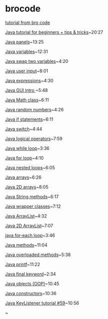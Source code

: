 # brocode

[tutorial from bro code](https://www.youtube.com/channel/UC4SVo0Ue36XCfOyb5Lh1viQ)

[Java tutorial for beginners + tips & tricks](https://www.youtube.com/watch?v=NBIUbTddde4&list=PLZPZq0r_RZOMhCAyywfnYLlrjiVOkdAI1&index=1)~20:27

[Java panels](https://www.youtube.com/watch?v=dvzAuq-YDpM&list=PLZPZq0r_RZOMhCAyywfnYLlrjiVOkdAI1&index=51)~13:25

[Java variables](https://www.youtube.com/watch?v=so1iUWaLmKA&list=PLZPZq0r_RZOMhCAyywfnYLlrjiVOkdAI1&index=2)~12:31

[Java swap two variables](https://www.youtube.com/watch?v=G0mFJUFMzjs&list=PLZPZq0r_RZOMhCAyywfnYLlrjiVOkdAI1&index=3)~4:20

[Java user input](https://www.youtube.com/watch?v=wAEPokhj5Q4&list=PLZPZq0r_RZOMhCAyywfnYLlrjiVOkdAI1&index=4)~8:01

[Java expressions](https://www.youtube.com/watch?v=pZHJU9T0vwE&list=PLZPZq0r_RZOMhCAyywfnYLlrjiVOkdAI1&index=5)~4:30

[Java GUI intro ](https://www.youtube.com/watch?v=rWCnZKF-U3Q&list=PLZPZq0r_RZOMhCAyywfnYLlrjiVOkdAI1&index=6)~5:48

[Java Math class](https://www.youtube.com/watch?v=w0VTlSOXBs8&list=PLZPZq0r_RZOMhCAyywfnYLlrjiVOkdAI1&index=7)~6:11

[Java random numbers](https://www.youtube.com/watch?v=VMZLPl16P5c&list=PLZPZq0r_RZOMhCAyywfnYLlrjiVOkdAI1&index=8)~4:26

[Java if statements](https://www.youtube.com/watch?v=MY03bt_0JQI&list=PLZPZq0r_RZOMhCAyywfnYLlrjiVOkdAI1&index=9)~6:11

[Java switch](https://www.youtube.com/watch?v=Om3qzMoaIUo&list=PLZPZq0r_RZOMhCAyywfnYLlrjiVOkdAI1&index=10)~4:44

[Java logical operators](https://www.youtube.com/watch?v=919IUhotDCo&list=PLZPZq0r_RZOMhCAyywfnYLlrjiVOkdAI1&index=11)~7:59

[Java while loop](https://www.youtube.com/watch?v=t6gmQaTMTtM&list=PLZPZq0r_RZOMhCAyywfnYLlrjiVOkdAI1&index=12)~3:36

[Java for loop](https://www.youtube.com/watch?v=Rn16ugyorX0&list=PLZPZq0r_RZOMhCAyywfnYLlrjiVOkdAI1&index=13)~4:10

[Java nested loops](https://www.youtube.com/watch?v=oF3nBQFfpeM&list=PLZPZq0r_RZOMhCAyywfnYLlrjiVOkdAI1&index=14)~6:05

[Java arrays](https://www.youtube.com/watch?v=ei_4Nt7XWOw&list=PLZPZq0r_RZOMhCAyywfnYLlrjiVOkdAI1&index=15)~6:26

[Java 2D arrays](https://www.youtube.com/watch?v=alwukGslBG8&list=PLZPZq0r_RZOMhCAyywfnYLlrjiVOkdAI1&index=16)~8:05

[Java String methods](https://www.youtube.com/watch?v=P9hEmbfdiuc&list=PLZPZq0r_RZOMhCAyywfnYLlrjiVOkdAI1&index=17)~6:17

[Java wrapper classes](https://www.youtube.com/watch?v=P9hEmbfdiuc&list=PLZPZq0r_RZOMhCAyywfnYLlrjiVOkdAI1&index=17)~7:12

[Java ArrayList](https://www.youtube.com/watch?v=1nRj4ALuw7A&list=PLZPZq0r_RZOMhCAyywfnYLlrjiVOkdAI1&index=19)~4:32

[Java 2D ArrayList](https://www.youtube.com/watch?v=9tBxJoQF74E&list=PLZPZq0r_RZOMhCAyywfnYLlrjiVOkdAI1&index=20)~7:07

[java for-each loop](https://www.youtube.com/watch?v=_IT8F5W0ZO4&list=PLZPZq0r_RZOMhCAyywfnYLlrjiVOkdAI1&index=21)~3:46

[Java methods](https://www.youtube.com/watch?v=v5p_SUfi710&list=PLZPZq0r_RZOMhCAyywfnYLlrjiVOkdAI1&index=22)~11:04

[Java overloaded methods](https://www.youtube.com/watch?v=kArGE1-vRrw&list=PLZPZq0r_RZOMhCAyywfnYLlrjiVOkdAI1&index=23&pbjreload=101)~5:38

[Java printf](https://www.youtube.com/watch?v=c2B_Av3x65s&list=PLZPZq0r_RZOMhCAyywfnYLlrjiVOkdAI1&index=24)~11:22

[Java final keyword](https://www.youtube.com/watch?v=DezKSLQ0-ls&list=PLZPZq0r_RZOMhCAyywfnYLlrjiVOkdAI1&index=25)~2:34

[Java objects (OOP)](https://www.youtube.com/watch?v=kd3dr39rgrk&list=PLZPZq0r_RZOMhCAyywfnYLlrjiVOkdAI1&index=26)~10:45

[Java constructors](https://www.youtube.com/watch?v=lhf8gaUx4yU&list=PLZPZq0r_RZOMhCAyywfnYLlrjiVOkdAI1&index=27)~10:36










[Java KeyListener tutorial #59](https://www.youtube.com/watch?v=iFovXtvunGE)~10:56

[]()~
